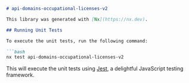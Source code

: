 ```markdown
# api-domains-occupational-licenses-v2

This library was generated with [Nx](https://nx.dev).

## Running Unit Tests

To execute the unit tests, run the following command:

```bash
nx test api-domains-occupational-licenses-v2
```

This will execute the unit tests using [Jest](https://jestjs.io), a delightful JavaScript testing framework.
```